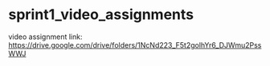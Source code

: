 # sprint1_video_assignments

video assignment link: https://drive.google.com/drive/folders/1NcNd223_F5t2golhYr6_DJWmu2PssWWJ

